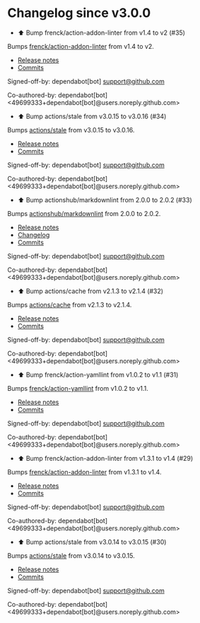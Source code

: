 # Changelog since v3.0.0
- ⬆️ Bump frenck/action-addon-linter from v1.4 to v2 (#35)

Bumps [frenck/action-addon-linter](https://github.com/frenck/action-addon-linter) from v1.4 to v2.
- [Release notes](https://github.com/frenck/action-addon-linter/releases)
- [Commits](https://github.com/frenck/action-addon-linter/compare/v1.4...5fde0909bcbbf702c477a7705950d8acf939ab1b)

Signed-off-by: dependabot[bot] <support@github.com>

Co-authored-by: dependabot[bot] <49699333+dependabot[bot]@users.noreply.github.com> 
- ⬆️ Bump actions/stale from v3.0.15 to v3.0.16 (#34)

Bumps [actions/stale](https://github.com/actions/stale) from v3.0.15 to v3.0.16.
- [Release notes](https://github.com/actions/stale/releases)
- [Commits](https://github.com/actions/stale/compare/v3.0.15...9d6f46564a515a9ea11e7762ab3957ee58ca50da)

Signed-off-by: dependabot[bot] <support@github.com>

Co-authored-by: dependabot[bot] <49699333+dependabot[bot]@users.noreply.github.com> 
- ⬆️ Bump actionshub/markdownlint from 2.0.0 to 2.0.2 (#33)

Bumps [actionshub/markdownlint](https://github.com/actionshub/markdownlint) from 2.0.0 to 2.0.2.
- [Release notes](https://github.com/actionshub/markdownlint/releases)
- [Changelog](https://github.com/actionshub/markdownlint/blob/master/CHANGELOG.md)
- [Commits](https://github.com/actionshub/markdownlint/compare/2.0.0...4668c0321d5e398f4776e88e0f87d203dec0fd99)

Signed-off-by: dependabot[bot] <support@github.com>

Co-authored-by: dependabot[bot] <49699333+dependabot[bot]@users.noreply.github.com> 
- ⬆️ Bump actions/cache from v2.1.3 to v2.1.4 (#32)

Bumps [actions/cache](https://github.com/actions/cache) from v2.1.3 to v2.1.4.
- [Release notes](https://github.com/actions/cache/releases)
- [Commits](https://github.com/actions/cache/compare/v2.1.3...26968a09c0ea4f3e233fdddbafd1166051a095f6)

Signed-off-by: dependabot[bot] <support@github.com>

Co-authored-by: dependabot[bot] <49699333+dependabot[bot]@users.noreply.github.com> 
- ⬆️ Bump frenck/action-yamllint from v1.0.2 to v1.1 (#31)

Bumps [frenck/action-yamllint](https://github.com/frenck/action-yamllint) from v1.0.2 to v1.1.
- [Release notes](https://github.com/frenck/action-yamllint/releases)
- [Commits](https://github.com/frenck/action-yamllint/compare/v1.0.2...e21bcc770907b7207a05453ca9f1eb7129c945d1)

Signed-off-by: dependabot[bot] <support@github.com>

Co-authored-by: dependabot[bot] <49699333+dependabot[bot]@users.noreply.github.com> 
- ⬆️ Bump frenck/action-addon-linter from v1.3.1 to v1.4 (#29)

Bumps [frenck/action-addon-linter](https://github.com/frenck/action-addon-linter) from v1.3.1 to v1.4.
- [Release notes](https://github.com/frenck/action-addon-linter/releases)
- [Commits](https://github.com/frenck/action-addon-linter/compare/v1.3.1...c82c5e9ca0ce5fc9b15756f1c0e39531b95d11b0)

Signed-off-by: dependabot[bot] <support@github.com>

Co-authored-by: dependabot[bot] <49699333+dependabot[bot]@users.noreply.github.com> 
- ⬆️ Bump actions/stale from v3.0.14 to v3.0.15 (#30)

Bumps [actions/stale](https://github.com/actions/stale) from v3.0.14 to v3.0.15.
- [Release notes](https://github.com/actions/stale/releases)
- [Commits](https://github.com/actions/stale/compare/v3.0.14...86561461b92875de77a8b2d2e75f004c826e8f45)

Signed-off-by: dependabot[bot] <support@github.com>

Co-authored-by: dependabot[bot] <49699333+dependabot[bot]@users.noreply.github.com> 
